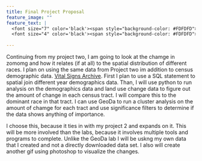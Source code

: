 ```yaml
---
title: Final Project Proposal
feature_image: ""
feature_text: |
  <font size="7" color='black'><span style="background-color: #FDFDFD"> </span></font><br>
  <font size="4" color='black'><span style="background-color: #FDFDFD"> </span></font>
  
---
```


Continuing from my project two, I am going to look at the chamge in zomomg and how it relates (if at all) to the spatial distribution of different races.  I plan on using the same data from Project two im addition to census demographic data.  [Vital Signs Archive](https://bniajfi.org/vital_signs/archives/).  First I plan to use a SQL statement to spatial join different year demographics data.  Than, I will use python to run analysis on the demographics data and land use change data to figure out the amount of change in each census tract.  I will compare this to the dominant race in that tract. I can use GeoDa to run a cluster analysis on the amount of chamge for each tract and use significance filters to determine if the data shows anything of importance. 

I choose this, because it ties in with my project 2 and expands on it.  This will be more involved than the labs, because it involves multiple tools and programs to complete.  Unlike the GeoDa lab I will be uskng my own data that I created and not a directly downloaded data set.  I also will create another gif using photoshop to visualize the changes.




